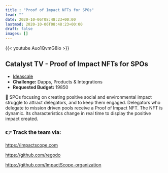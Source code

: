 ```yaml
---
title : "Proof of Impact NFTs for SPOs"
lead: ""
date: 2020-10-06T08:48:23+00:00
lastmod: 2020-10-06T08:48:23+00:00
draft: false
images: []
---
```


{{<  youtube Auo1QvmG8io >}}

## Catalyst TV - Proof of Impact NFTs for SPOs

- [Ideascale](https://cardano.ideascale.com/c/idea/419324)
- **Challenge:** Dapps, Products & Integrations
- **Requested Budget:** 19850

🌟 SPOs focusing on creating positive social and environmental impact struggle to attract delegators, and to keep them engaged. Delegators who delegate to mission driven pools receive a Proof of Impact NFT. The NFT is dynamic. Its characteristics change in real time to display the positive impact created.

### 👉  Track the team via:

<https://impactscope.com>

<https://github.com/regodo>

<https://github.com/ImpactScope-organization>
